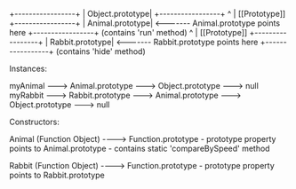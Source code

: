   +-----------------+
   | Object.prototype|
   +-----------------+
          ^
          | [[Prototype]]
   +-----------------+
   | Animal.prototype| <------- Animal.prototype points here
   +-----------------+          (contains 'run' method)
          ^
          | [[Prototype]]
   +-----------------+
   | Rabbit.prototype| <------- Rabbit.prototype points here
   +-----------------+          (contains 'hide' method)

   Instances:

   myAnimal ---> Animal.prototype ---> Object.prototype ---> null
   myRabbit ---> Rabbit.prototype ---> Animal.prototype ---> Object.prototype ---> null

   Constructors:

   Animal (Function Object) ----> Function.prototype
     - prototype property points to Animal.prototype
     - contains static 'compareBySpeed' method

   Rabbit (Function Object) ----> Function.prototype
     - prototype property points to Rabbit.prototype